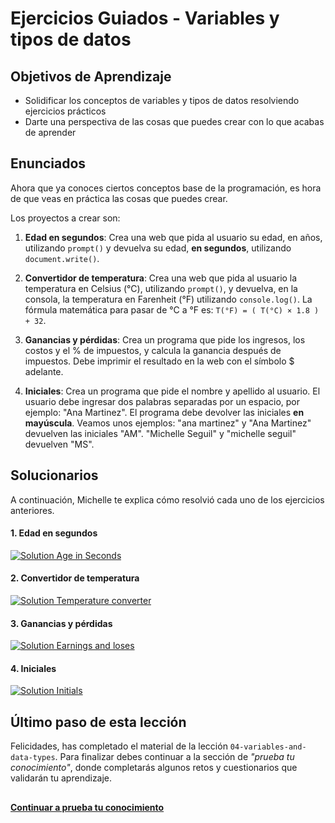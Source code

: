 # Ejercicios Guiados - Variables y tipos de datos
## Objetivos de Aprendizaje
- Solidificar los conceptos de variables y tipos de datos resolviendo ejercicios prácticos
- Darte una perspectiva de las cosas que puedes crear con lo que acabas de aprender

## Enunciados
Ahora que ya conoces ciertos conceptos base de la programación, es hora de que veas en práctica las cosas que puedes crear.

Los proyectos a crear son:

1. **Edad en segundos**: Crea una web que pida al usuario su edad, en años, utilizando `prompt()` y devuelva su edad, **en segundos**, utilizando `document.write()`.

2. **Convertidor de temperatura**: Crea una web que pida al usuario la temperatura en Celsius (°C), utilizando `prompt()`, y devuelva, en la consola, la temperatura en Farenheit (°F) utilizando `console.log()`. La fórmula matemática para pasar de °C a °F es: `T(°F) = ( T(°C) × 1.8 ) + 32`.

3. **Ganancias y pérdidas**: Crea un programa que pide los ingresos, los costos y el % de impuestos, y calcula la ganancia después de impuestos. Debe imprimir el resultado en la web con el símbolo $ adelante.

4. **Iniciales**: Crea un programa que pide el nombre y apellido al usuario. El usuario debe ingresar dos palabras separadas por un espacio, por ejemplo: "Ana Martinez". El programa debe devolver las iniciales **en mayúscula**. Veamos unos ejemplos: "ana martinez" y "Ana Martinez" devuelven las iniciales "AM". "Michelle Seguil" y "michelle seguil" devuelven "MS".

## Solucionarios
A continuación, Michelle te explica cómo resolvió cada uno de los ejercicios anteriores.  

#### 1. Edad en segundos
[![Solution Age in Seconds](https://i.ytimg.com/vi/1IZT_7EfRMw/maxresdefault.jpg)](https://www.youtube.com/watch?v=1IZT_7EfRMw)

#### 2. Convertidor de temperatura
[![Solution Temperature converter](https://i.ytimg.com/vi/Ix6VLiBcABw/maxresdefault.jpg)](https://www.youtube.com/watch?v=Ix6VLiBcABw)

#### 3. Ganancias y pérdidas
[![Solution Earnings and loses](https://i.ytimg.com/vi/2WtBw8eC0us/maxresdefault.jpg)](https://www.youtube.com/watch?v=2WtBw8eC0us)

#### 4. Iniciales
[![Solution Initials](https://i.ytimg.com/vi/E5ozw3b6iM4/maxresdefault.jpg)](https://www.youtube.com/watch?v=E5ozw3b6iM4)

## Último paso de esta lección
Felicidades, has completado el material de la lección `04-variables-and-data-types`. Para finalizar debes continuar a la sección de _"prueba tu conocimiento"_, donde completarás algunos retos y cuestionarios que validarán tu aprendizaje.

##
**[Continuar a prueba tu conocimiento](06-prueba-tu-conocimiento-variables-y-tipos-de-datos.md)**
